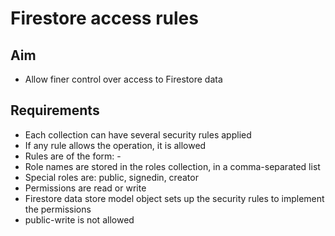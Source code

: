 Firestore access rules
=======================

Aim
---

- Allow finer control over access to Firestore data

Requirements
------------

- Each collection can have several security rules applied
- If any rule allows the operation, it is allowed
- Rules are of the form: <role>-<permission>
- Role names are stored in the roles collection, in a comma-separated list
- Special roles are: public, signedin, creator
- Permissions are read or write
- Firestore data store model object sets up the security rules to implement the permissions
- public-write is not allowed
